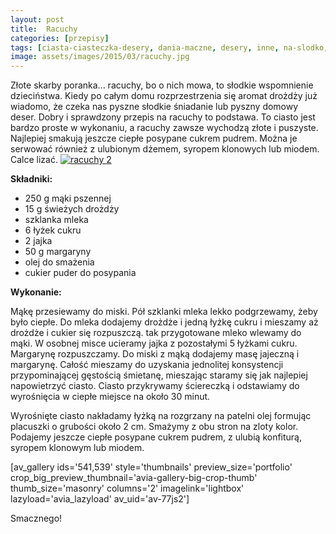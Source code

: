 ```yaml
---
layout: post
title:  Racuchy
categories: [przepisy]
tags: [ciasta-ciasteczka-desery, dania-maczne, desery, inne, na-slodko, placuszki, przekaska, przepisy, racuchy, sniadanie]
image: assets/images/2015/03/racuchy.jpg
---
```

Złote skarby poranka... racuchy, bo o nich mowa, to słodkie wspomnienie dzieciństwa. Kiedy po całym domu rozprzestrzenia się aromat drożdży już wiadomo, że czeka nas pyszne słodkie śniadanie lub pyszny domowy deser. Dobry i sprawdzony przepis na racuchy to podstawa. To ciasto jest bardzo proste w wykonaniu, a racuchy zawsze wychodzą złote i puszyste. Najlepiej smakują jeszcze ciepłe posypane cukrem pudrem. Można je serwować również z ulubionym dżemem, syropem klonowych lub miodem. Calce lizać.
[![racuchy 2](http://kobieta-ze-smakiem.pl/wp-content/uploads/2015/03/racuchy-2-300x225.jpg)](http://kobieta-ze-smakiem.pl/wp-content/uploads/2015/03/racuchy-2.jpg)



**Składniki:**


* 250 g mąki pszennej
* 15 g świeżych drożdży
* szklanka mleka
* 6 łyżek cukru
* 2 jajka
* 50 g margaryny
* olej do smażenia
* cukier puder do posypania


**Wykonanie:**

Mąkę przesiewamy do miski. Pół szklanki mleka lekko podgrzewamy, żeby było ciepłe. Do mleka dodajemy drożdże i jedną łyżkę cukru i mieszamy aż drożdże i cukier się rozpuszczą. tak przygotowane mleko wlewamy do mąki. W osobnej misce ucieramy jajka z pozostałymi 5 łyżkami cukru. Margarynę rozpuszczamy. Do miski z mąką dodajemy masę jajeczną i margarynę. Całość mieszamy do uzyskania jednolitej konsystencji przypominającej gęstością śmietanę, mieszając staramy się jak najlepiej napowietrzyć ciasto. Ciasto przykrywamy ściereczką i odstawiamy do wyrośnięcia w ciepłe miejsce na około 30 minut.

Wyrośnięte ciasto nakładamy łyżką na rozgrzany na patelni olej formując placuszki o grubości około 2 cm. Smażymy z obu stron na zloty kolor. Podajemy jeszcze ciepłe posypane cukrem pudrem, z ulubią konfiturą, syropem klonowym lub miodem.

[av\_gallery ids='541,539' style='thumbnails' preview\_size='portfolio' crop\_big\_preview\_thumbnail='avia-gallery-big-crop-thumb' thumb\_size='masonry' columns='2' imagelink='lightbox' lazyload='avia\_lazyload' av\_uid='av-77js2']

Smacznego!
    